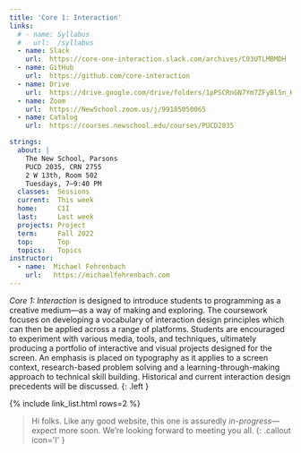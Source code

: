 ```yaml
---
title: 'Core 1: Interaction'
links:
  # - name: Syllabus
  #   url:  /syllabus
  - name: Slack
    url:  https://core-one-interaction.slack.com/archives/C03UTLMBMDH
  - name: GitHub
    url:  https://github.com/core-interaction
  - name: Drive
    url:  https://drive.google.com/drive/folders/1pPSCRnGN7Ym7ZFyBl5n_HvKvArrpo_B6
  - name: Zoom
    url:  https://NewSchool.zoom.us/j/99185050065
  - name: Catalog
    url:  https://courses.newschool.edu/courses/PUCD2035

strings:
  about: |
    The New School, Parsons
    PUCD 2035, CRN 2755
    2 W 13th, Room 502
    Tuesdays, 7–9:40 PM
  classes:  Sessions
  current:  This week
  home:     C1I
  last:     Last week
  projects: Project
  term:     Fall 2022
  top:      Top
  topics:   Topics
instructor:
  - name:  Michael Fehrenbach
    url:   https://michaelfehrenbach.com
---
```




*Core 1: Interaction* is designed to introduce students to programming as a creative medium—as a way of making and exploring. The coursework focuses on developing a vocabulary of interaction design principles which can then be applied across a range of platforms. Students are encouraged to experiment with various media, tools, and techniques, ultimately producing a portfolio of interactive and visual projects designed for the screen. An emphasis is placed on typography as it applies to a screen context, research-based problem solving and a learning-through-making approach to technical skill building. Historical and current interaction design precedents will be discussed.
{: .left }

{% include link_list.html rows=2 %}

> Hi folks. Like any good website, this one is assuredly *in-progress*—expect more soon. We’re looking forward to meeting you all.
{: .callout icon='I' }
